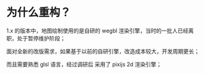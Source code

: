 # 为什么重构？

1.x 的版本中，地图绘制使用的是自研的 wegbl 渲染引擎，当时的一批人已经离职，处于暂停维护阶段；

面对全新的改版需求，如果基于以前的自研引擎，改造成本较大，开发周期更长；

而且需要熟悉 glsl 语言，经过调研后 采用了 pixijs 2d 渲染引擎；
